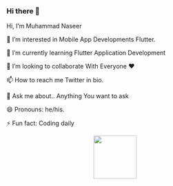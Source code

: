 ### Hi there 👋
Hi, I’m Muhammad Naseer 

👀 I’m interested in Mobile App Developments Flutter.

🌱 I’m currently learning Flutter Application Development

💞️ I’m looking to collaborate With Everyone ❤️

📫 How to reach me  Twitter in bio.

💬 Ask me about.. Anything You want to ask

😄 Pronouns: he/his.

⚡ Fun fact: Coding daily 

<div id="header" align="center">
  <img src="https://media.giphy.com/media/M9gbBd9nbDrOTu1Mqx/giphy.gif" width="100"/>
</div>
<!--
**naseerz/naseerz** is a ✨ _special_ ✨ repository because its `README.md` (this file) appears on your GitHub profile.

Here are some ideas to get you started:

- 🔭 I’m currently working on ...
- 🌱 I’m currently learning ...
- 👯 I’m looking to collaborate on ...
- 🤔 I’m looking for help with ...
- 💬 Ask me about ...
- 📫 How to reach me: ...
- 😄 Pronouns: ...
- ⚡ Fun fact: ...
-->
